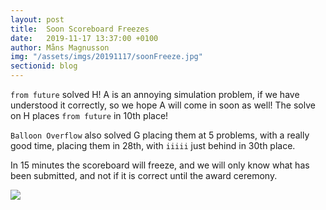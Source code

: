 ```yaml
---
layout: post
title:  Soon Scoreboard Freezes
date:   2019-11-17 13:37:00 +0100
author: Måns Magnusson
img: "/assets/imgs/20191117/soonFreeze.jpg"
sectionid: blog
---
```


`from future` solved H! A is an annoying simulation problem, if we have understood it correctly, so we hope A will come in soon as well! The solve on H places `from future` in 10th place!

`Balloon Overflow` also solved G placing them at 5 problems, with a really good time, placing them in 28th, with `iiiii` just behind in 30th place.

In 15 minutes the scoreboard will freeze, and we will only know what has been submitted, and not if it is correct until the award ceremony.

<img src="{{site.baseurl}}{{page.img}}" />
